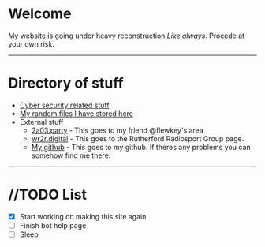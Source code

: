 # Welcome

My website is going under heavy reconstruction *Like always*. Procede at your own risk.

---

# Directory of stuff

* [Cyber security related stuff](/Cyber)
* [My random files I have stored here](/files)
* External stuff
    * [2a03.party](https://2a03.party) - This goes to my friend @flewkey\'s area
    * [wr2r.digital](https://wr2r.digital) - This goes to the Rutherford Radiosport Group page.
    * [My github](https://github.com/technicolor-creamsicle) - This goes to my github. If theres any problems you can somehow find me there.

---

# //TODO List

- [x] Start working on making this site again
- [ ] Finish bot help page
- [ ] Sleep